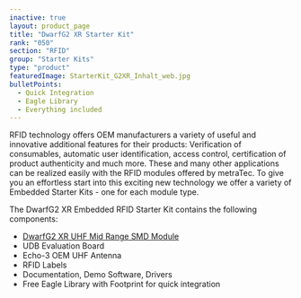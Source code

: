 ```yaml
---
inactive: true
layout: product_page
title: "DwarfG2 XR Starter Kit"
rank: "050"
section: "RFID"
group: "Starter Kits"
type: "product"
featuredImage: StarterKit_G2XR_Inhalt_web.jpg
bulletPoints:
  - Quick Integration
  - Eagle Library 
  - Everything included
---
```

RFID technology offers OEM manufacturers a variety of useful and innovative additional features for their products: Verification of consumables, automatic user identification, access control, certification of product authenticity and much more. These and many other applications can be realized easily with the RFID modules offered by metraTec. To give you an effortless start into this exciting new technology we offer a variety of Embedded Starter Kits - one for each module type.

The DwarfG2 XR Embedded RFID Starter Kit contains the following components:

* [DwarfG2 XR UHF Mid Range SMD Module](<https://www.metratec.com/en/products/rfid/modules/dwarfG2XR-uhf/>)
* UDB Evaluation Board
* Echo-3 OEM UHF Antenna
* RFID Labels
* Documentation, Demo Software, Drivers
* Free Eagle Library with Footprint for quick integration
